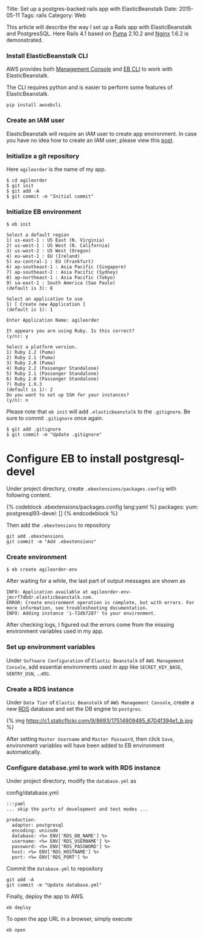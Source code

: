 Title: Set up a postgres-backed rails app with ElasticBeanstalk
Date: 2015-05-11
Tags: rails
Category: Web

This article will describe the way I set up a Rails app with ElasticBeanstalk and PostgresSQL.
Here Rails 4.1 based on [Puma](https://github.com/puma/puma) 2.10.2 and [Nginx](http://nginx.org/) 1.6.2 is demonstrated.

### Install ElasticBeanstalk CLI

AWS provides both [Management Console](http://docs.aws.amazon.com/elasticbeanstalk/latest/dg/GettingStarted.UsingAEB.html#GettingStarted.UsingAEB.console) and [EB CLI](http://docs.aws.amazon.com/elasticbeanstalk/latest/dg/command-reference-get-started.html) to work with ElasticBeanstalk.

The CLI requires python and is easier to perform some features of ElasticBeanstalk.

```
pip install awsebcli
```

### Create an IAM user

ElasticBeanstalk will require an IAM user to create app environment.
In case you have no idea how to create an IAM user,
please view this [post](create-an-iam-user-for-elasticbeanstalk.markdown).

### Initialize a git repository

Here `agileorder` is the name of my app.

```
$ cd agileorder
$ git init
$ git add -A
$ git commit -m "Initial commit"
```

### Initialize EB environment

```
$ eb init

Select a default region
1) us-east-1 : US East (N. Virginia)
2) us-west-1 : US West (N. California)
3) us-west-2 : US West (Oregon)
4) eu-west-1 : EU (Ireland)
5) eu-central-1 : EU (Frankfurt)
6) ap-southeast-1 : Asia Pacific (Singapore)
7) ap-southeast-2 : Asia Pacific (Sydney)
8) ap-northeast-1 : Asia Pacific (Tokyo)
9) sa-east-1 : South America (Sao Paulo)
(default is 3): 8

Select an application to use
1) [ Create new Application ]
(default is 1): 1

Enter Application Name: agileorder

It appears you are using Ruby. Is this correct?
(y/n): y

Select a platform version.
1) Ruby 2.2 (Puma)
2) Ruby 2.1 (Puma)
3) Ruby 2.0 (Puma)
4) Ruby 2.2 (Passenger Standalone)
5) Ruby 2.1 (Passenger Standalone)
6) Ruby 2.0 (Passenger Standalone)
7) Ruby 1.9.3
(default is 1): 2
Do you want to set up SSH for your instances?
(y/n): n
```

Please note that `eb init` will add `.elasticbeanstalk` to the `.gitignore`.
Be sure to commit `.gitignore` once again.
```
$ git add .gitignore
$ git commit -m "Update .gitignore"
```

# Configure EB to install postgresql-devel

Under project directory, create `.ebextensions/packages.config` with following content.

{% codeblock .ebextensions/packages.config lang:yaml %}
packages:
  yum:
    postgresql93-devel: []
{% endcodeblock %}

Then add the `.ebextensions` to repository

```
git add .ebextensions
git commit -m "Add .ebextensions"
```

### Create environment

```
$ eb create agileorder-env
```

After waiting for a while, the last part of output messages are shown as

```
INFO: Application available at agileorder-env-jmcrf7dbdr.elasticbeanstalk.com.
ERROR: Create environment operation is complete, but with errors. For more information, see troubleshooting documentation.
INFO: Adding instance 'i-72db7287' to your environment.
```

After checking logs, I figured out the errors come from the missing environment variables used in my app.

### Set up environment variables

Under `Software Configuration` of `Elastic Beanstalk` of `AWS Management Console`,
add essential environments used in app like `SECRET_KEY_BASE`, `SENTRY_DSN`, ...etc.

### Create a RDS instance

Under `Data Tier` of `Elastic Beanstalk` of `AWS Management Console`,
create a new [RDS](http://aws.amazon.com/rds/) database and set the DB engine to `postgres`.

{% img https://c1.staticflickr.com/9/8693/17514909495_6704f394e1_b.jpg %}

After setting `Master Username` and `Master Password`, then click `Save`, environment variables will have been added to EB environment automatically.

### Configure database.yml to work with RDS instance

Under project directory, modify the `database.yml` as

config/database.yml:

    :::yaml
    ... skip the parts of development and test modes ...

    production:
      adapter: postgresql
      encoding: unicode
      database: <%= ENV['RDS_DB_NAME'] %>
      username: <%= ENV['RDS_USERNAME'] %>
      password: <%= ENV['RDS_PASSWORD'] %>
      host: <%= ENV['RDS_HOSTNAME'] %>
      port: <%= ENV['RDS_PORT'] %>

Commit the `database.yml` to repository

```
git add -A
git commit -m "Update database.yml"
```

Finally, deploy the app to AWS.
```
eb deploy
```

To open the app URL in a browser, simply execute
```
eb open
```
